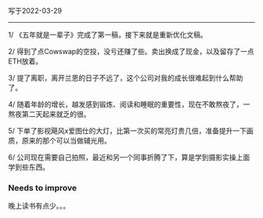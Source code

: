 写于2022-03-29

-----

1/  《五年就是一辈子》完成了第一稿，接下来就是重新优化文稿。

2/ 得到了点Cowswap的空投，没亏还赚了些。卖出换成了现金，以及留存了一点ETH放着。

3/ 提了离职，离开兰恩的日子不远了，这个公司对我的成长很难起到什么帮助了。

4/ 随着年龄的增长，越发感到锻炼、阅读和睡眠的重要性，现在不敢熬夜了，一熬夜第二天起来就乏的很。

5/ 下单了影视飓风x爱图仕的大灯，比第一次买的常亮灯贵几倍，准备提升一下画质，原来的那个可以当做辅光用。

6/ 公司现在需要自己拍照，最近和另一个同事折腾了下，算是学到摄影实操上面学到些东西。

### Needs to improve

晚上读书有点少。。。
